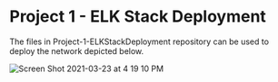# Project 1 - ELK Stack Deployment

The files in Project-1-ELKStackDeployment repository can be used to deploy the network depicted below.

![Screen Shot 2021-03-23 at 4 19 10 PM](https://user-images.githubusercontent.com/65363042/112212863-df9f3980-8bf3-11eb-83c0-31ad4e89fef1.png)

